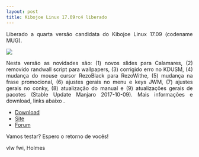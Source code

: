 ```yaml
---
layout: post
title: Kibojoe Linux 17.09rc4 liberado 
---
```


<p style="text-align: justify;">Liberado a quarta versão candidata do Kibojoe Linux 17.09 (codename MUG).</p>

<img src="http://www.auplod.com/u/dplauo9ec90.png">

<p style="text-align: justify;">Nesta versão as novidades são: (1) novos slides para Calamares, (2) removido randwall script para wallpapers, (3) corrigido erro no KDUSM, (4) mudança do mouse cursor RezoBlack para RezoWithe, (5) mudança na frase promocional, (6) ajustes gerais no menu e keys JWM, (7) ajustes gerais no conky,  (8) atualização do manual e (9) atualizações gerais de pacotes (Stable Update Manjaro 2017-10-09). Mais informações e download, links abaixo .</p>

* [Download](http://kibojoe.org/download.html)
* [Site](http://kibojoe.org)
* [Forum](http://forum.kibojoe.org/home)

<p style="text-align: justify;">Vamos testar? Espero o retorno de vocês!</p>

vlw fwi, Holmes
